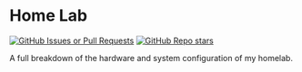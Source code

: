 # Home Lab
[![GitHub Issues or Pull Requests](https://img.shields.io/github/issues/CluelessIRL/home_lab)](https://github.com/CluelessIRL/home_lab/issues)
[![GitHub Repo stars](https://img.shields.io/github/stars/CluelessIRL/home_lab)](https://github.com/CluelessIRL/home_lab/stargazers)

A full breakdown of the hardware and system configuration of my homelab.

<p align="center"><img alt="First home lab configuration." src="/assets/images/Rack_v1.0.jpeg" height="auto" width="600></p>
